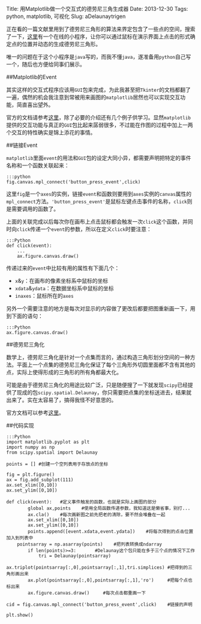 Title: 用Matplotlib做一个交互式的德劳尼三角生成器
Date: 2013-12-30
Tags: python, matplotlib, 可视化
Slug: aDelaunaytrigen

正在看的一篇文献里用到了德劳尼三角形的算法来界定包含了一些点的空间，搜索了一下，[这里](http://www.cs.cornell.edu/Info/People/chew/Delaunay.html)有一个在线的小程序，让你可以通过鼠标在演示界面上点击的形式确定点的位置并动态的生成德劳尼三角形。

唯一的问题在于这个小程序是`java`写的，而我不懂`java`，遂准备用`python`自己写一个，随后也方便给同事们展示。

##Matplotlib的Event

其实这样的交互式程序应该用`GUI`包来完成，为此我甚至把`Tkinter`的文档都翻了一遍，偶然的机会我注意到常被用来画图的`matplotlib`居然也可以实现交互功能，简直喜出望外。

官方的文档请参考[这里](http://matplotlib.org/1.3.1/users/event_handling.html)，除了必要的介绍还有几个例子供学习。显然`matplotlib`提供的交互功能与真正的`GUI`包比起来孱弱很多，不过能在作图的过程中加上一两个交互的特性确实是锦上添花的事情。

##链接Event

`matplotlib`里面`event`的用法和`GUI`包的设定大同小异，都需要声明把特定的事件名称和一个函数关联起来：

    :::python
	fig.canvas.mpl_connect('button_press_event',click)

这里`fig`是一个`axes`的实例，链接`event`和函数则要用到`axes`实例的`canvas`属性的`mpl_connect`方法。`'button_press_event'`是鼠标左键点击事件的名称，`click`则是需要调用的函数了。

上面的关联完成以后每次你在画布上点击鼠标都会触发一次`click`这个函数，并同时向`click`传递一个`event`的参数，所以在定义`click`时要注意：

	:::Python
	def click(event):
		...
		ax.figure.canvas.draw()

传递过来的`event`中比较有用的属性有下面几个：

- `x`&`y`：在画布的像素坐标系中鼠标的坐标
- `xdata`&`ydata`：在数据坐标系中鼠标的坐标
- `inaxes`：鼠标所在的`axes`

另外一个需要注意的地方是每次对显示的内容做了更改后都要把图重新画一下，用到下面的语句：

	:::Python
	ax.figure.canvas.draw()


##德劳尼三角化

数学上，德劳尼三角化是针对一个点集而言的，通过构造三角形划分空间的一种方法。平面上一个点集的德劳尼三角化保证了每个三角形外切圆里面都不含有其他的点，实际上使得形成的三角形的所有角都最大化。

可能是由于德劳尼三角化的用途比较广泛，只是随便搜了一下就发现`scipy`已经提供了现成的包`scipy.spatial.Delaunay`，你只需要把点集的坐标送进去，结果就出来了。实在太容易了，搞得我怪不好意思的。

官方文档可以参考[这里](http://docs.scipy.org/doc/scipy/reference/generated/scipy.spatial.Delaunay.html)。

##代码实现


	:::Python	
	import matplotlib.pyplot as plt
	import numpy as np
	from scipy.spatial import Delaunay 

	points = []	#创建一个空列表用于存放点的坐标 

	fig = plt.figure()
	ax = fig.add_subplot(111)
	ax.set_xlim([0,10])
	ax.set_ylim([0,10])

	def click(event):	#定义事件触发的函数，也就是实际上画图的部分
    		global ax,points	#使用全局函数传递参数，我知道这是懒省事，别打...
    		ax.cla()	#每次画新图之前先把老的清除，要不然会堆叠在一起
    		ax.set_xlim([0,10])
    		ax.set_ylim([0,10])
    		points.append([event.xdata,event.ydata])	#将每次得到的点击位置加入到列表中
		pointsarray = np.asarray(points)	#把列表转换成ndarray
    		if len(points)>=3:       #Delaunay这个包只能在多于三个点的情况下工作
        		tri = Delaunay(pointsarray)
        		ax.triplot(pointsarray[:,0],pointsarray[:,1],tri.simplices)	#把得到的三角形画出来
    		ax.plot(pointsarray[:,0],pointsarray[:,1],'ro')		#把每个点也标出来
    		ax.figure.canvas.draw()		#每次点击都重画一下
    
	cid = fig.canvas.mpl_connect('button_press_event',click)	#链接的声明

	plt.show()
